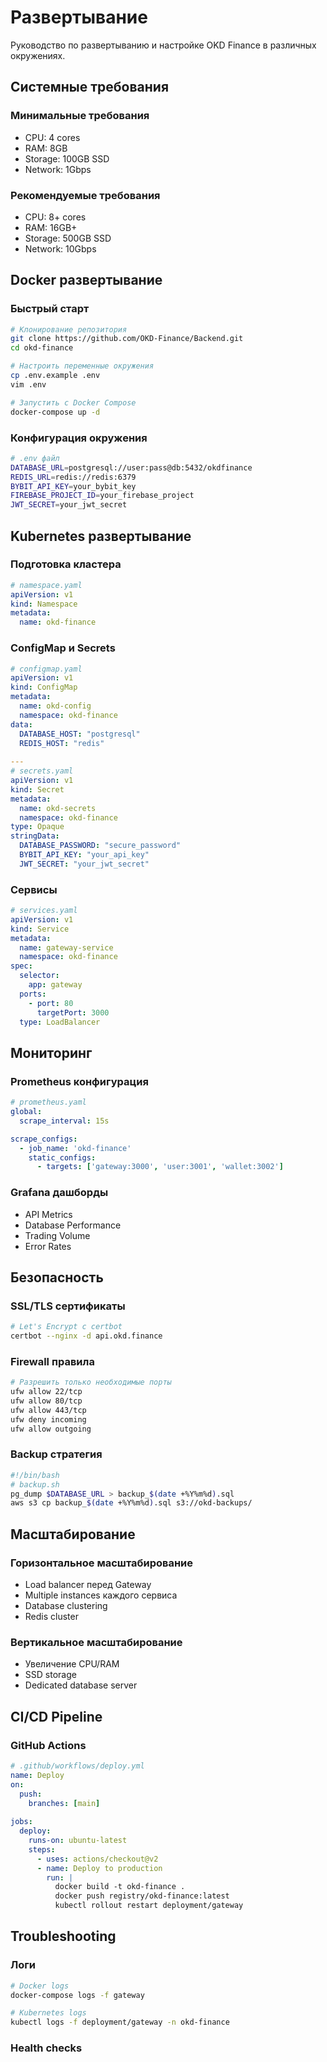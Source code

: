 # Развертывание

Руководство по развертыванию и настройке OKD Finance в различных окружениях.

## Системные требования

### Минимальные требования
- CPU: 4 cores
- RAM: 8GB
- Storage: 100GB SSD
- Network: 1Gbps

### Рекомендуемые требования  
- CPU: 8+ cores
- RAM: 16GB+
- Storage: 500GB SSD
- Network: 10Gbps

## Docker развертывание

### Быстрый старт
```bash
# Клонирование репозитория
git clone https://github.com/OKD-Finance/Backend.git
cd okd-finance

# Настроить переменные окружения
cp .env.example .env
vim .env

# Запустить с Docker Compose
docker-compose up -d
```

### Конфигурация окружения
```bash
# .env файл
DATABASE_URL=postgresql://user:pass@db:5432/okdfinance
REDIS_URL=redis://redis:6379
BYBIT_API_KEY=your_bybit_key
FIREBASE_PROJECT_ID=your_firebase_project
JWT_SECRET=your_jwt_secret
```

## Kubernetes развертывание

### Подготовка кластера
```yaml
# namespace.yaml
apiVersion: v1
kind: Namespace
metadata:
  name: okd-finance
```

### ConfigMap и Secrets
```yaml
# configmap.yaml
apiVersion: v1
kind: ConfigMap
metadata:
  name: okd-config
  namespace: okd-finance
data:
  DATABASE_HOST: "postgresql"
  REDIS_HOST: "redis"
  
---
# secrets.yaml
apiVersion: v1
kind: Secret
metadata:
  name: okd-secrets
  namespace: okd-finance
type: Opaque
stringData:
  DATABASE_PASSWORD: "secure_password"
  BYBIT_API_KEY: "your_api_key"
  JWT_SECRET: "your_jwt_secret"
```

### Сервисы
```yaml
# services.yaml
apiVersion: v1
kind: Service
metadata:
  name: gateway-service
  namespace: okd-finance
spec:
  selector:
    app: gateway
  ports:
    - port: 80
      targetPort: 3000
  type: LoadBalancer
```

## Мониторинг

### Prometheus конфигурация
```yaml
# prometheus.yaml
global:
  scrape_interval: 15s

scrape_configs:
  - job_name: 'okd-finance'
    static_configs:
      - targets: ['gateway:3000', 'user:3001', 'wallet:3002']
```

### Grafana дашборды
- API Metrics
- Database Performance  
- Trading Volume
- Error Rates

## Безопасность

### SSL/TLS сертификаты
```bash
# Let's Encrypt с certbot
certbot --nginx -d api.okd.finance
```

### Firewall правила
```bash
# Разрешить только необходимые порты
ufw allow 22/tcp
ufw allow 80/tcp  
ufw allow 443/tcp
ufw deny incoming
ufw allow outgoing
```

### Backup стратегия
```bash
#!/bin/bash
# backup.sh
pg_dump $DATABASE_URL > backup_$(date +%Y%m%d).sql
aws s3 cp backup_$(date +%Y%m%d).sql s3://okd-backups/
```

## Масштабирование

### Горизонтальное масштабирование
- Load balancer перед Gateway
- Multiple instances каждого сервиса
- Database clustering
- Redis cluster

### Вертикальное масштабирование
- Увеличение CPU/RAM
- SSD storage
- Dedicated database server

## CI/CD Pipeline

### GitHub Actions
```yaml
# .github/workflows/deploy.yml
name: Deploy
on:
  push:
    branches: [main]
    
jobs:
  deploy:
    runs-on: ubuntu-latest
    steps:
      - uses: actions/checkout@v2
      - name: Deploy to production
        run: |
          docker build -t okd-finance .
          docker push registry/okd-finance:latest
          kubectl rollout restart deployment/gateway
```

## Troubleshooting

### Логи
```bash
# Docker logs
docker-compose logs -f gateway

# Kubernetes logs  
kubectl logs -f deployment/gateway -n okd-finance
```

### Health checks
```
